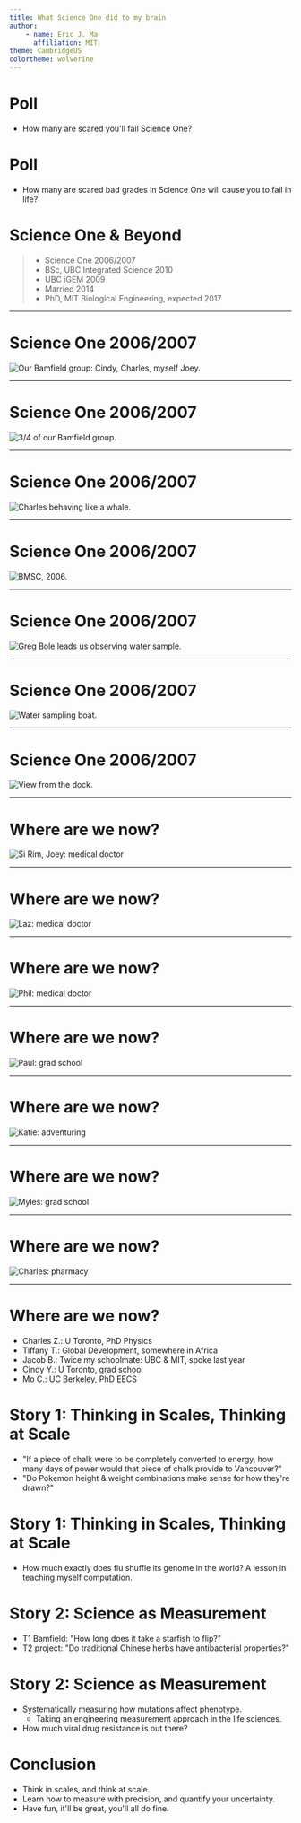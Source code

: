 ```yaml
---
title: What Science One did to my brain
author:
    - name: Eric J. Ma
      affiliation: MIT
theme: CambridgeUS
colortheme: wolverine
---
```


# Poll

- How many are scared you'll fail Science One?

# Poll

- How many are scared bad grades in Science One will cause you to fail in life?

# Science One & Beyond

> - Science One 2006/2007
> - BSc, UBC Integrated Science 2010
> - UBC iGEM 2009
> - Married 2014
> - PhD, MIT Biological Engineering, expected 2017

---

# Science One 2006/2007

![Our Bamfield group: Cindy, Charles, myself Joey.](./images/bamfield-group.jpg)

---

# Science One 2006/2007

![3/4 of our Bamfield group.](./images/bamfield-group-part.jpg)

---

# Science One 2006/2007

![Charles behaving like a whale.](./images/charles-whale.jpg)

---

# Science One 2006/2007

![BMSC, 2006.](./images/bamfield.jpg)

---

# Science One 2006/2007

![Greg Bole leads us observing water sample.](./images/greg-bole.jpg)

---

# Science One 2006/2007

![Water sampling boat.](./images/boat.jpg)

---

# Science One 2006/2007

![View from the dock.](./images/view.jpg)

---

# Where are we now?

![Si Rim, Joey: medical doctor](./images/sirim-joey.jpg)

---

# Where are we now?

![Laz: medical doctor](./images/laz.jpg)

---

# Where are we now?

![Phil: medical doctor](./images/phil-edge.jpg)

---

# Where are we now?

![Paul: grad school](./images/paul.jpg)

---

# Where are we now?

![Katie: adventuring](./images/katie.jpg)

---

# Where are we now?

![Myles: grad school](./images/myles.jpg)

---

# Where are we now?

![Charles: pharmacy](./images/charles.jpg)

---

# Where are we now?

- Charles Z.: U Toronto, PhD Physics
- Tiffany T.: Global Development, somewhere in Africa
- Jacob B.: Twice my schoolmate: UBC & MIT, spoke last year
- Cindy Y.: U Toronto, grad school
- Mo C.: UC Berkeley, PhD EECS

# Story 1: Thinking in Scales, Thinking at Scale

- "If a piece of chalk were to be completely converted to energy, how many days of power would that piece of chalk provide to Vancouver?"
- "Do Pokemon height & weight combinations make sense for how they're drawn?"

# Story 1: Thinking in Scales, Thinking at Scale

- How much exactly does flu shuffle its genome in the world? A lesson in teaching myself computation.

# Story 2: Science as Measurement

- T1 Bamfield: "How long does it take a starfish to flip?"
- T2 project: "Do traditional Chinese herbs have antibacterial properties?"

# Story 2: Science as Measurement

- Systematically measuring how mutations affect phenotype.
  - Taking an engineering measurement approach in the life sciences.
- How much viral drug resistance is out there?

# Conclusion

- Think in scales, and think at scale.
- Learn how to measure with precision, and quantify your uncertainty.
- Have fun, it'll be great, you'll all do fine.
